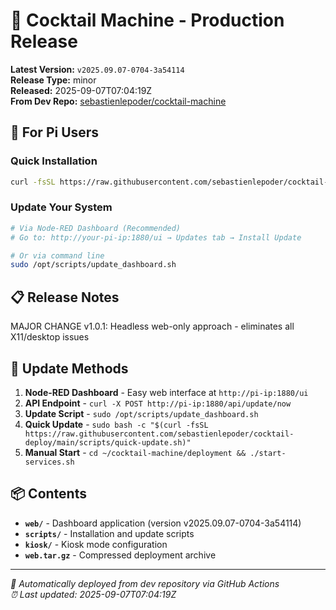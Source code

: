 # 🍹 Cocktail Machine - Production Release

**Latest Version:** `v2025.09.07-0704-3a54114`  
**Release Type:** minor  
**Released:** 2025-09-07T07:04:19Z  
**From Dev Repo:** [sebastienlepoder/cocktail-machine](https://github.com/sebastienlepoder/cocktail-machine)

## 🚀 For Pi Users

### Quick Installation
```bash
curl -fsSL https://raw.githubusercontent.com/sebastienlepoder/cocktail-deploy/main/scripts/setup-ultimate.sh | bash
```

### Update Your System
```bash
# Via Node-RED Dashboard (Recommended)
# Go to: http://your-pi-ip:1880/ui → Updates tab → Install Update

# Or via command line
sudo /opt/scripts/update_dashboard.sh
```

## 📋 Release Notes

MAJOR CHANGE v1.0.1: Headless web-only approach - eliminates all X11/desktop issues

## 🔄 Update Methods

1. **Node-RED Dashboard** - Easy web interface at `http://pi-ip:1880/ui`
2. **API Endpoint** - `curl -X POST http://pi-ip:1880/api/update/now`  
3. **Update Script** - `sudo /opt/scripts/update_dashboard.sh`
4. **Quick Update** - `sudo bash -c "$(curl -fsSL https://raw.githubusercontent.com/sebastienlepoder/cocktail-deploy/main/scripts/quick-update.sh)"`
5. **Manual Start** - `cd ~/cocktail-machine/deployment && ./start-services.sh`

## 📦 Contents

- **`web/`** - Dashboard application (version v2025.09.07-0704-3a54114)
- **`scripts/`** - Installation and update scripts  
- **`kiosk/`** - Kiosk mode configuration
- **`web.tar.gz`** - Compressed deployment archive

---

*🤖 Automatically deployed from dev repository via GitHub Actions*  
*⏰ Last updated: 2025-09-07T07:04:19Z*
